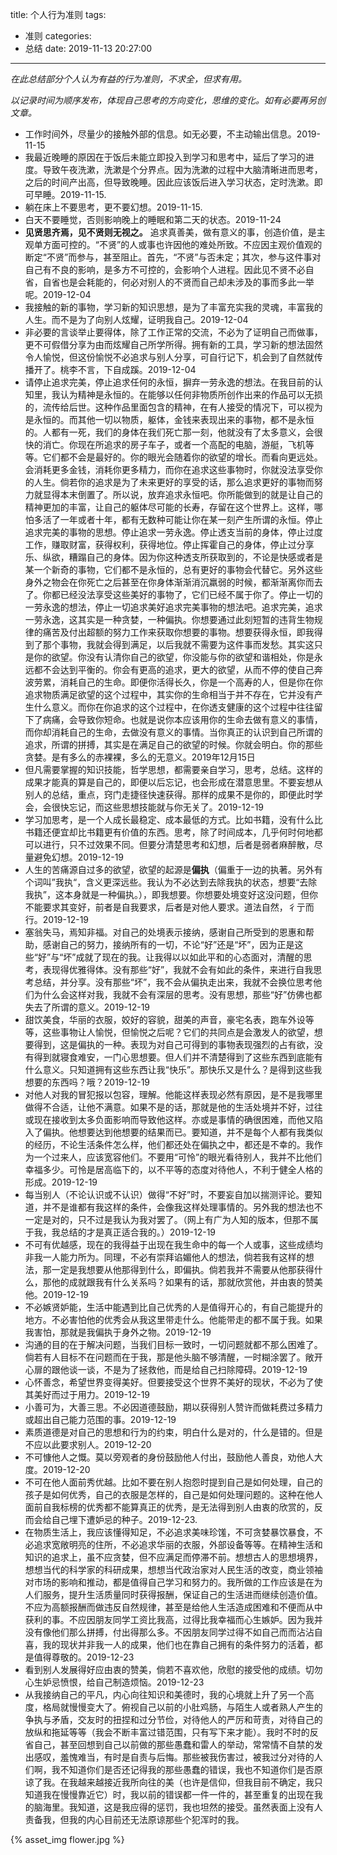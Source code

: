title: 个人行为准则
tags:
  - 准则
categories:
  - 总结
date: 2019-11-13 20:27:00
---
*在此总结部分个人认为有益的行为准则，不求全，但求有用。*

*以记录时间为顺序发布，体现自己思考的方向变化，思维的变化。如有必要再另创文章。*

* 工作时间外，尽量少的接触外部的信息。如无必要，不主动输出信息。2019-11-15
* 我最近晚睡的原因在于饭后未能立即投入到学习和思考中，延后了学习的进度。导致午夜洗漱，洗漱是个分界点。因为洗漱的过程中大脑清晰进而思考，之后的时间产出高，但导致晚睡。因此应该饭后进入学习状态，定时洗漱。即可早睡。2019-11-15.
* 躺在床上不要思考，更不要幻想。2019-11-15.
* 白天不要睡觉，否则影响晚上的睡眠和第二天的状态。2019-11-24
* **见贤思齐焉，见不贤则无视之。** 追求真善美，做有意义的事，创造价值，是主观单方面可控的。“不贤”的人或事也许因他的难处所致。不应因主观价值观的断定“不贤”而参与，甚至阻止。首先，“不贤”与否未定；其次，参与这件事对自己有不良的影响，是多方不可控的，会影响个人进程。因此见不贤不必自省，自省也是会耗能的，何必对别人的不贤而自己却未涉及的事而多此一举呢。2019-12-04
* 我接触的新的事物，学习新的知识思想，是为了丰富充实我的灵魂，丰富我的人生。而不是为了向别人炫耀，证明我自己。2019-12-04
* 非必要的言谈举止要得体，除了工作正常的交流，不必为了证明自己而做事，更不可假借分享为由而炫耀自己所学所得。拥有新的工具，学习新的想法固然令人愉悦，但这份愉悦不必追求与别人分享，可自行记下，机会到了自然就传播开了。桃李不言，下自成蹊。2019-12-04
* 请停止追求完美，停止追求任何的永恒，摒弃一劳永逸的想法。在我目前的认知里，我认为精神是永恒的。在能够以任何非物质所创作出来的作品可以无损的，流传给后世。这种作品里面包含的精神，在有人接受的情况下，可以视为是永恒的。而其他一切以物质，躯体，金钱来表现出来的事物，都不是永恒的。人都有一死，我们的身体在我们死亡那一刻，他就没有了太多意义，会很快的消亡。你现在所追求的房子车子，或者一个高配的电脑，游艇，飞机等等。它们都不会是最好的。你的眼光会随着你的欲望的增长。而看向更远处。会消耗更多金钱，消耗你更多精力，而你在追求这些事物时，你就没法享受你的人生。倘若你的追求是为了未来更好的享受的话，那么追求更好的事物而努力就显得本末倒置了。所以说，放弃追求永恒吧。你所能做到的就是让自己的精神更加的丰富，让自己的躯体尽可能的长寿，存留在这个世界上。这样，哪怕多活了一年或者十年，都有无数种可能让你在某一刻产生所谓的永恒。停止追求完美的事物的思想。停止追求一劳永逸。停止透支当前的身体，停止过度工作，赚取财富，获得权利，获得地位。停止挥霍自己的身体，停止过分享乐、纵欲，糟蹋自己的身体。因为你这种透支所获取到的，不论是快感或者是某一个新奇的事物，它们都不是永恒的，总有更好的事物会代替它。另外这些身外之物会在你死亡之后甚至在你身体渐渐消沉羸弱的时候，都渐渐离你而去了。你都已经没法享受这些美好的事物了，它们已经不属于你了。停止一切的一劳永逸的想法，停止一切追求美好追求完美事物的想法吧。追求完美，追求一劳永逸，这其实是一种贪婪，一种偏执。你想要通过此刻短暂的违背生物规律的痛苦及付出超额的努力工作来获取你想要的事物。想要获得永恒，即我得到了那个事物，我就会得到满足，以后我就不需要为这件事而发愁。其实这只是你的欲望。你没有认清你自己的欲望，你没能与你的欲望和谐相处，你是永远都不会达到平衡的。你会有更高的追求，更大的欲望，从而不停的使自己奔波劳累，消耗自己的生命。即便你活得长久，你是一个高寿的人，但是你在你追求物质满足欲望的这个过程中，其实你的生命相当于并不存在，它并没有产生什么意义。而你在你追求的这个过程中，在你透支健康的这个过程中往往留下了病痛，会导致你短命。也就是说你本应该用你的生命去做有意义的事情，而你却消耗自己的生命，去做没有意义的事情。当你真正的认识到自己所谓的追求，所谓的拼搏，其实是在满足自己的欲望的时候。你就会明白。你的那些贪婪。是有多么的赤裸裸，多么的无意义。2019年12月15日
* 但凡需要掌握的知识技能，哲学思想，都需要亲自学习，思考，总结。这样的成果才能真的算是自己的，即便以后忘记，也会形成在潜意思里。不要妄想从别人的总结，重点，窍门走捷径快速获得。那样的成果不是你的，即便此时学会，会很快忘记，而这些思想技能就与你无关了。2019-12-19
* 学习加思考，是一个人成长最稳定、成本最低的方式。比如书籍，没有什么比书籍还便宜却比书籍更有价值的东西。思考，除了时间成本，几乎何时何地都可以进行，只不过效果不同。但要分清楚思考和幻想，后者是弱者麻醉散，尽量避免幻想。2019-12-19
* 人生的苦痛源自过多的欲望，欲望的起源是**偏执**（偏重于一边的执著。另外有个词叫”我执“，含义更深远些。我认为不必达到去除我执的状态，想要“去除我执”，这本身就是一种偏执。），即我想要。你想要处境变好这没问题，但你不能要求其变好，前者是自我要求，后者是对他人要求。道法自然，彳亍而行。2019-12-19
* 塞翁失马，焉知非福。对自己的处境表示接纳，感谢自己所受到的恩惠和帮助，感谢自己的努力，接纳所有的一切，不论“好”还是“坏”，因为正是这些“好”与“坏”成就了现在的我。让我得以以如此平和的心态面对，清醒的思考，表现得优雅得体。没有那些“好”，我就不会有如此的条件，来进行自我思考总结，并分享。没有那些“坏”，我不会从偏执走出来，我就不会换位思考他们为什么会这样对我，我就不会有深层的思考。没有思想，那些“好”仿佛也都失去了所谓的意义。2019-12-19
* 甜饮美食，华丽的衣服，姣好的容貌，甜美的声音，豪宅名表，跑车外设等等，这些事物让人愉悦，但愉悦之后呢？它们的共同点是会激发人的欲望，想要得到，这是偏执的一种。表现为对自己可得到的事物表现强烈的占有欲，没有得到就寝食难安，一门心思想要。但人们并不清楚得到了这些东西到底能有什么意义。只知道拥有这些东西让我“快乐”。那快乐又是什么？是得到这些我想要的东西吗？哦？2019-12-19
* 对他人对我的冒犯报以包容，理解。他能这样表现必然有原因，是不是我哪里做得不合适，让他不满意。如果不是的话，那就是他的生活处境并不好，过往或现在接收到太多负面影响而导致他这样。亦或是事情的确很困难，而他又陷入了偏执。他想要达到他想要的结果而已。要知道，并不是每个人都有我类似的经历，不论生活条件怎么样，他们都还处在偏执之中，都还是不幸的。我作为一个过来人，应该宽容他们。不要用“可怜”的眼光看待别人，我并不比他们幸福多少。可怜是居高临下的，以不平等的态度对待他人，不利于健全人格的形成。2019-12-19
* 每当别人（不论认识或不认识）做得“不好”时，不要妄自加以揣测评论。要知道，并不是谁都有我这样的条件，会像我这样处理事情的。另外我的想法也不一定是对的，只不过是我认为我对罢了。（网上有广为人知的版本，但那不属于我，我总结的才是真正适合我的。）2019-12-19
* 不可有优越感，现在的我得益于出现在我生命中的每一个人或事，这些成绩均非我一人能力所为。同理，不必有崇拜谄媚他人的想法，倘若我有这样的想法，那一定是我想要从他那得到什么，即偏执。倘若我并不需要从他那获得什么，那他的成就跟我有什么关系吗？如果有的话，那就欣赏他，并由衷的赞美他。2019-12-19
* 不必嫉贤妒能，生活中能遇到比自己优秀的人是值得开心的，有自己能提升的地方。不必害怕他的优秀会从我这里带走什么。他能带走的都不属于我。如果我害怕，那就是我偏执于身外之物。2019-12-19
* 沟通的目的在于解决问题，当我们目标一致时，一切问题就都不那么困难了。倘若有人目标不在问题而在于我，那是他头脑不够清醒，一时糊涂罢了。敞开心扉的跟他谈一谈，不是为了拯救他，而是给自己扫除障碍。2019-12-19
* 心怀善念，希望世界变得美好。但要接受这个世界不美好的现状，不必为了使其美好而过于用力。2019-12-19
* 小善可为，大善三思。不必因道德鼓励，期以获得别人赞许而做耗费过多精力或超出自己能力范围的事。2019-12-19
* 素质道德是对自己的思想和行为的约束，明白什么是对的，什么是错的。但是不应以此要求别人。2019-12-20
* 不可慷他人之慨。莫以旁观者的身份鼓励他人付出，鼓励他人善良，劝他人大度。2019-12-20
* 不可在他人面前秀优越。比如不要在别人抱怨时提到自己是如何处理，自己的孩子是如何优秀，自己的衣服是怎样的，自己是如何处理问题的。这种在他人面前自我标榜的优秀都不能算真正的优秀，是无法得到别人由衷的欣赏的，反而会给自己埋下遭妒忌的种子。2019-12-23.
* 在物质生活上，我应该懂得知足，不必追求美味珍馐，不可贪婪暴饮暴食，不必追求宽敞明亮的住所，不必追求华丽的衣服，外部设备等等。在精神生活和知识的追求上，虽不应贪婪，但不应满足而停滞不前。想想古人的思想境界，想想当代的科学家的科研成果，想想当代政治家对人民生活的改变，商业领袖对市场的影响和推动，都是值得自己学习和努力的。我所做的工作应该是在为人们服务，提升生活质量同时获得报酬，保证自己的生活进而继续创造价值。不应为高额报酬而做违反自然规律，甚至是给他人生活造成困难和不便而从中获利的事。不应因朋友同学工资比我高，过得比我幸福而心生嫉妒。因为我并没有像他们那么拼搏，付出得那么多。不因朋友同学过得不如自己而而沾沾自喜，我的现状并非我一人的成果，他们也在靠自己拥有的条件努力的活着，都是值得尊敬的。2019-12-23
* 看到别人发展得好应由衷的赞美，倘若不喜欢他，欣慰的接受他的成绩。切勿心生妒忌愤恨，给自己制造烦恼。2019-12-23
* 从我接纳自己的平凡，内心向往知识和美德时，我的心境就上升了另一个高度，格局就慢慢变大了。俯视自己以前的小肚鸡肠，与陌生人或者熟人产生的争执与矛盾，交友时的扭捏和过分节俭，对待他人的严厉和苛责，对待自己的放纵和拖延等等（我会不断丰富过错范围，只有写下来才能）。我时不时的反省自己，甚至回想到自己以前做的那些愚蠢和雷人的举动，常常情不自禁的发出感叹，羞愧难当，有时是自责与后悔。那些被我伤害过，被我过分对待的人们啊，我不知道你们是否还记得我的那些愚蠢的错误，我也不知道你们是否原谅了我。在我越来越接近我所向往的美（也许是信仰，但我目前不确定，我只知道我在慢慢靠近它）时，我以前的错误都一件一件的，甚至重复的出现在我的脑海里。我知道，这是我应得的惩罚，我也坦然的接受。虽然表面上没有人责备我，但我的内心目前还无法原谅那些个犯浑时的我。

{% asset_img flower.jpg %}